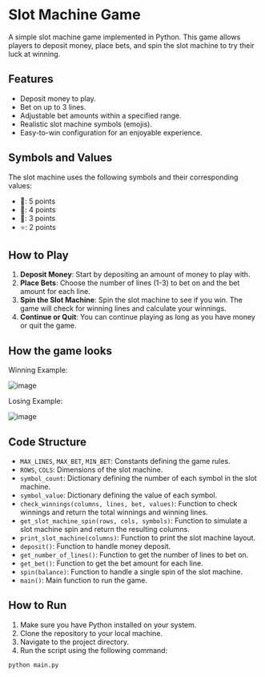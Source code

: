 # Slot Machine Game

A simple slot machine game implemented in Python. This game allows players to deposit money, place bets, and spin the slot machine to try their luck at winning.

## Features

- Deposit money to play.
- Bet on up to 3 lines.
- Adjustable bet amounts within a specified range.
- Realistic slot machine symbols (emojis).
- Easy-to-win configuration for an enjoyable experience.

## Symbols and Values

The slot machine uses the following symbols and their corresponding values:

- 🍒: 5 points
- 🍋: 4 points
- 🍉: 3 points
- ⭐: 2 points

## How to Play

1. **Deposit Money**: Start by depositing an amount of money to play with.
2. **Place Bets**: Choose the number of lines (1-3) to bet on and the bet amount for each line.
3. **Spin the Slot Machine**: Spin the slot machine to see if you win. The game will check for winning lines and calculate your winnings.
4. **Continue or Quit**: You can continue playing as long as you have money or quit the game.

## How the game looks
Winning Example:

![image](https://github.com/user-attachments/assets/c0f28bd1-b92a-452a-89dd-64df32b50337)

Losing Example:

![image](https://github.com/user-attachments/assets/1fa32078-a7dd-485c-b564-5a5c2c4a674c)



## Code Structure

- `MAX_LINES`, `MAX_BET`, `MIN_BET`: Constants defining the game rules.
- `ROWS`, `COLS`: Dimensions of the slot machine.
- `symbol_count`: Dictionary defining the number of each symbol in the slot machine.
- `symbol_value`: Dictionary defining the value of each symbol.
- `check_winnings(columns, lines, bet, values)`: Function to check winnings and return the total winnings and winning lines.
- `get_slot_machine_spin(rows, cols, symbols)`: Function to simulate a slot machine spin and return the resulting columns.
- `print_slot_machine(columns)`: Function to print the slot machine layout.
- `deposit()`: Function to handle money deposit.
- `get_number_of_lines()`: Function to get the number of lines to bet on.
- `get_bet()`: Function to get the bet amount for each line.
- `spin(balance)`: Function to handle a single spin of the slot machine.
- `main()`: Main function to run the game.

## How to Run

1. Make sure you have Python installed on your system.
2. Clone the repository to your local machine.
3. Navigate to the project directory.
4. Run the script using the following command:

```bash
python main.py
